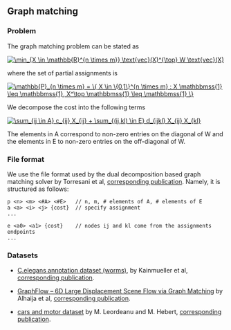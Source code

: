## Graph matching

### Problem

The graph matching problem can be stated as

<a href="https://www.codecogs.com/eqnedit.php?latex=\min_{X&space;\in&space;\mathbb{P}_{n&space;\times&space;m}}&space;\text{vec}(X)^{\top}&space;W&space;\text{vec}(X)" target="_blank"><img src="https://latex.codecogs.com/gif.latex?\min_{X&space;\in&space;\mathbb{R}^{n&space;\times&space;m}}&space;\text{vec}(X)^{\top}&space;W&space;\text{vec}(X)" title="\min_{X \in \mathbb{R}^{n \times m}} \text{vec}(X)^{\top} W \text{vec}(X)" /></a>

where the set of partial assignments is

<a href="https://www.codecogs.com/eqnedit.php?latex=\mathbb{P}_{n&space;\times&space;m}&space;=&space;\{&space;X&space;\in&space;\{0,1\}^{n&space;\times&space;m}&space;:&space;X&space;\mathbbmss{1}&space;\leq&space;\mathbbmss{1},&space;X^\top&space;\mathbbmss{1}&space;\leq&space;\mathbbmss{1}&space;\}" target="_blank"><img src="https://latex.codecogs.com/gif.latex?\mathbb{P}_{n&space;\times&space;m}&space;=&space;\{&space;X&space;\in&space;\{0,1\}^{n&space;\times&space;m}&space;:&space;X&space;\mathbbmss{1}&space;\leq&space;\mathbbmss{1},&space;X^\top&space;\mathbbmss{1}&space;\leq&space;\mathbbmss{1}&space;\}" title="\mathbb{P}_{n \times m} = \{ X \in \{0,1\}^{n \times m} : X \mathbbmss{1} \leq \mathbbmss{1}, X^\top \mathbbmss{1} \leq \mathbbmss{1} \}" /></a>

We decompose the cost into the following terms

<a href="https://www.codecogs.com/eqnedit.php?latex=\sum_{ij&space;\in&space;A}&space;c_{ij}&space;X_{ij}&space;&plus;&space;\sum_{(ij,kl)&space;\in&space;E}&space;d_{ijkl}&space;X_{ij}&space;X_{kl}" target="_blank"><img src="https://latex.codecogs.com/gif.latex?\sum_{ij&space;\in&space;A}&space;c_{ij}&space;X_{ij}&space;&plus;&space;\sum_{(ij,kl)&space;\in&space;E}&space;d_{ijkl}&space;X_{ij}&space;X_{kl}" title="\sum_{ij \in A} c_{ij} X_{ij} + \sum_{(ij,kl) \in E} d_{ijkl} X_{ij} X_{kl}" /></a>

The elements in A correspond to non-zero entries on the diagonal of W and the elements in E to non-zero entries on the off-diagonal of W.

### File format

We use the file format used by the dual decomposition based graph matching solver by Torresani et al, [corresponding publication](https://ieeexplore.ieee.org/stamp/stamp.jsp?arnumber=6197199).
Namely, it is structured as follows:

```
p <n> <m> <#A> <#E>   // n, m, # elements of A, # elements of E
a <a> <i> <j> {cost}  // specify assignment
...

e <a0> <a1> {cost}    // nodes ij and kl come from the assignments endpoints
...
```

### Datasets

* [C.elegans annotation dataset (worms)](https://datarep.app.ist.ac.at/57/1/wormMatchingProblems.zip), 
by Kainmueller et al, [corresponding publication](http://dx.doi.org/10.1007/978-3-319-10404-1_11).

* [GraphFlow – 6D Large Displacement Scene Flow via Graph Matching](https://datarep.app.ist.ac.at/id/eprint/82) by Alhaija et al, [corresponding publication](https://link.springer.com/chapter/10.1007/978-3-319-24947-6_23).

* [cars and motor dataset](https://datasets.d2.mpi-inf.mpg.de/discrete_cv_problems/car_motor_graph_matching.zip) by M. Leordeanu and M. Hebert, [corresponding publication](https://ieeexplore.ieee.org/document/5206533/).

